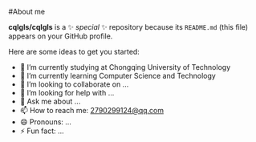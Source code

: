 #About me

**cqlgls/cqlgls** is a ✨ _special_ ✨ repository because its `README.md` (this file) appears on your GitHub profile.

Here are some ideas to get you started:

- 🔭 I’m currently studying at Chongqing University of Technology
- 🌱 I’m currently learning Computer Science and Technology
- 👯 I’m looking to collaborate on ...
- 🤔 I’m looking for help with ...
- 💬 Ask me about ...
- 📫 How to reach me: 2790299124@qq.com
- 😄 Pronouns: ...
- ⚡ Fun fact: ...
